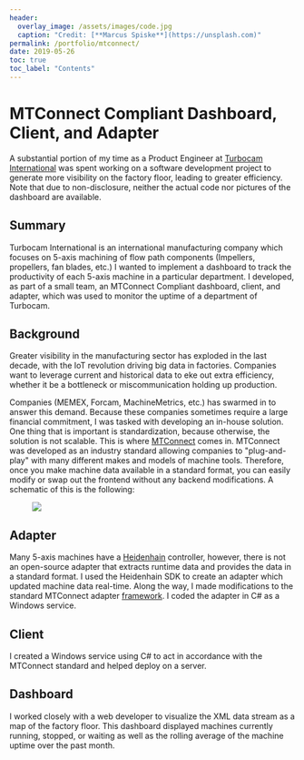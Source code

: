 ```yaml
---
header:
  overlay_image: /assets/images/code.jpg
  caption: "Credit: [**Marcus Spiske**](https://unsplash.com)"
permalink: /portfolio/mtconnect/
date: 2019-05-26
toc: true
toc_label: "Contents"
---
```


# MTConnect Compliant Dashboard, Client, and Adapter

A substantial portion of my time as a Product Engineer at [Turbocam International][1] was spent working on a software development project to generate more visibility on the factory floor, leading to greater efficiency. Note that due to non-disclosure, neither the actual code nor pictures of the dashboard are available.

## Summary

Turbocam International is an international manufacturing company which focuses on 5-axis machining of flow path components (Impellers, propellers, fan blades, etc.) I wanted to implement a dashboard to track the productivity of each 5-axis machine in a particular department. I developed, as part of a small team, an MTConnect Compliant dashboard, client, and adapter, which was used to monitor the uptime of a department of Turbocam.

## Background

Greater visibility in the manufacturing sector has exploded in the last decade, with the IoT revolution driving big data in factories. Companies want to leverage current and historical data to eke out extra efficiency, whether it be a bottleneck or miscommunication holding up production.

Companies (MEMEX, Forcam, MachineMetrics, etc.) has swarmed in to answer this demand. Because these companies sometimes require a large financial commitment, I was tasked with developing an in-house solution. One thing that is important is standardization, because otherwise, the solution is not scalable. This is where [MTConnect][2] comes in. MTConnect was developed as an industry standard allowing companies to "plug-and-play" with many different makes and models of machine tools. Therefore, once you make machine data available in a standard format, you can easily modify or swap out the frontend without any backend modifications. A schematic of this is the following:
<figure>
<img src="{{ site.url }}/assets/images/mtconnect.PNG">

</figure>


## Adapter

 Many 5-axis machines have a [Heidenhain][3] controller, however, there is not an open-source adapter that extracts runtime data and provides the data in a standard format. I used the Heidenhain SDK to create an adapter which updated machine data real-time. Along the way, I made modifications to the standard MTConnect adapter [framework][4]. I coded the adapter in C# as a Windows service.

## Client

I created a Windows service using C# to act in accordance with the MTConnect standard and helped deploy on a server.

## Dashboard

I worked closely with a web developer to visualize the XML data stream as a map of the factory floor. This dashboard displayed machines currently running, stopped, or waiting as well as the rolling average of the machine uptime over the past month.

[1]: http://www.turbocam.com/

[2]: https://www.mtconnect.org/

[3]: https://www.heidenhain.com/en_US/products/cnc-controls/

[4]: https://github.com/mtconnect/dot_net_sdk
